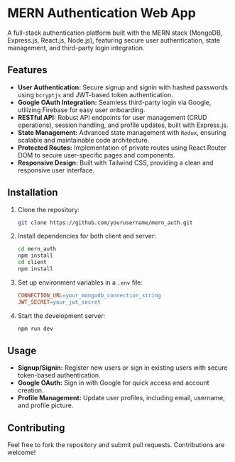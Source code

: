 # MERN Authentication Web App

A full-stack authentication platform built with the MERN stack (MongoDB, Express.js, React.js, Node.js), featuring secure user authentication, state management, and third-party login integration.

## Features

- **User Authentication:** Secure signup and signin with hashed passwords using `bcryptjs` and JWT-based token authentication.
- **Google OAuth Integration:** Seamless third-party login via Google, utilizing Firebase for easy user onboarding.
- **RESTful API:** Robust API endpoints for user management (CRUD operations), session handling, and profile updates, built with Express.js.
- **State Management:** Advanced state management with `Redux`, ensuring scalable and maintainable code architecture.
- **Protected Routes:** Implementation of private routes using React Router DOM to secure user-specific pages and components.
- **Responsive Design:** Built with Tailwind CSS, providing a clean and responsive user interface.

## Installation

1. Clone the repository:

    ```bash
    git clone https://github.com/yourusername/mern_auth.git
    ```

2. Install dependencies for both client and server:

    ```bash
    cd mern_auth
    npm install
    cd client
    npm install
    ```

3. Set up environment variables in a `.env` file:

    ```makefile
    CONNECTION_URL=your_mongodb_connection_string
    JWT_SECRET=your_jwt_secret
    ```

4. Start the development server:

    ```bash
    npm run dev
    ```

## Usage

- **Signup/Signin:** Register new users or sign in existing users with secure token-based authentication.
- **Google OAuth:** Sign in with Google for quick access and account creation.
- **Profile Management:** Update user profiles, including email, username, and profile picture.

## Contributing

Feel free to fork the repository and submit pull requests. Contributions are welcome!


